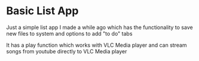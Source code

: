 # Basic List App
Just a simple list app I made a while ago which has the functionality to save 
new files to system and options to add "to do" tabs

It has a play function which works with VLC Media player and can stream songs from youtube directly to VLC Media player
